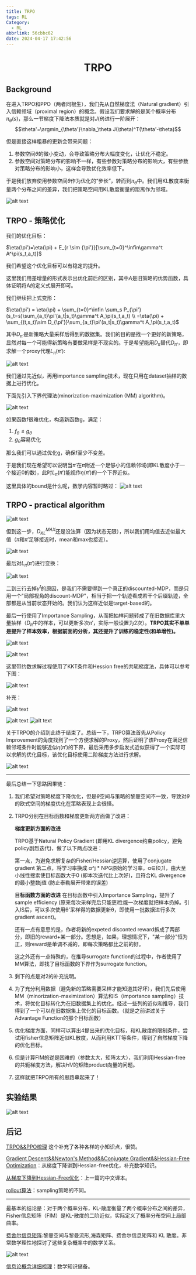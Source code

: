 ```yaml
---
title: TRPO
tags: RL
Category:
  - RL
abbrlink: 56cbbc62
date: 2024-04-17 17:42:56
---
```

# <center> TRPO </center>

## Background

在进入TRPO和PPO（两者同根生），我们先从自然梯度法（Natural gradient）引入信赖领域（proximal region）的概念。假设我们要求解的是某个概率分布$\pi_\theta(s)$，那么一节梯度下降法本质就是对$J(\theta)$进行一阶展开：
$$\theta'=\argmin_{\theta'}\nabla_\theta J(\theta)^T(\theta'-\theta)$$

但是直接这样粗暴的更新会带来问题：

1. 参数空间$\theta$的微小变动，会导致策略分布大幅度变化，让优化不稳定。
2. 参数空间对策略分布的影响不一样，有些参数对策略分布的影响大，有些参数对策略分布的影响小，这样会导致优化效率低下。

于是我们放弃使用参数空间$\theta$作为优化的“步长”，转而到$\pi_\theta$中。我们用KL散度来衡量两个分布之间的差异，我们把策略空间用KL散度衡量的距离作为邻域。


![alt text](TRPO/image.png)

## TRPO - 策略优化

我们的优化目标：

$\eta(\pi')=\eta(\pi) + E_{r \sim {\pi'}}[\sum_{t=0}^\infin\gamma^t A^\pi(s_t,a_t)]$

我们希望这个优化目标可以有稳定的提升。

这里我们用差增量的形式表示出优化前后的区别，其中$A$是旧策略的优势函数，具体证明将A的定义式展开即可。

我们继续把上式变形：

$\eta(\pi') = \eta(\pi) + \sum_{t=0}^\infin \sum_s P_{\pi'}(s_t=s)\sum_{a_t}\pi'(a_t|s_t)\gamma^t A_\pi(s_t,a_t) \\ =\eta(\pi) + \sum_{(t,s_t)\sim D_{\pi'}}\sum_{a_t}\pi'(a_t|s_t)\gamma^t A_\pi(s_t,a_t)$

其中$D_{\pi'}$是新策略大量采样后得到的数据集。我们的目的是找一个更好的新策略，显然对每一个可能得新策略有要做采样是不现实的。于是希望能用$D_{\pi}$替代$D_{\pi'}$，即求解一个proxy代理$L_{\pi}(\pi')$:

![alt text](TRPO/image-2.png)

我们通过先近似，再用importance sampling技术，现在只用在dataset抽样的数据上进行优化。

下面先引入下界代理法(minorization-maximization (MM) algorithm)。

![alt text](TRPO/image-3.png)

如果函数f很难优化，构造新函数g，满足：

1. $f_\theta \leq g_\theta$
2. $g_\theta$容易优化

那么我们可以通过优化g，确保f至少不变差。

于是我们现在希望可以说明当$\pi'$在$\pi$附近一个足够小的信赖邻域(即KL散度小于一个接近0的数)，此时$L_{\pi}(\pi')$能视作$\eta(\pi')$的一个下界近似。

这里具体的bound是什么呢，数学内容暂时略过：
![alt text](TRPO/image-4.png)


## TRPO - practical algorithm


![alt text](TRPO/image-5.png)

但到这一步，$D_{KL}^{MAX}$还是没法算（因为状态无限），所以我们用均值去近似最大值（$\pi$和$\pi'$足够接近时，mean和max也接近）。

![alt text](TRPO/image-6.png)

最后对$L_\pi(\pi')$进行变换：

![alt text](TRPO/image-7.png)

二到三行去掉$\gamma^t$的原因，是我们不需要得到一个真正的discounted-MDP，而是只用一个"局部视角的discount-MDP"，相当于把一个轨迹看成若干个后缀轨迹，全部都是从当前状态开始的。我们认为这样近似是target-based的。

最后一行使用了Importance Sampling，从而把抽样问题转成了在旧数据库里大量抽样（$D_\pi$中的样本，可以更新多次$\pi'$，实际一般设置为2次）。**TRPO其实不单单是提升了样本效率，根据前面的分析，其还提升了训练的稳定性(和单增性)。**

![alt text](TRPO/image-10.png)

![alt text](TRPO/image-8.png)

这里带约数求解过程使用了KKT条件和Hession free的共轭梯度法，具体可以参考下图：

![alt text](TRPO/image-11.png)

补充：

![alt text](TRPO/image-12.png)

![alt text](TRPO/image-13.png)
![alt text](TRPO/image-14.png)


关于TRPO的介绍到此终于结束了。总结一下，TRPO算法首先从Policy Improvement的角度找到了一个方便求解的Proxy，然后证明了该Proxy在满足信赖邻域条件时能够近似$\eta(\pi')$的下界，最后采用多步启发式近似获得了一个实际可以求解的优化目标，该优化目标使用二阶梯度方法进行求解。

![alt text](TRPO/image-9.png)


-----

最后总结一下思路因果链：

1. 我们希望对策略梯度下降优化，但是$\theta$空间与策略的黎曼空间不一致，导致对$\theta$的欧式空间的梯度优化在策略表现上会很怪。
2. TRPO分别在目标函数和梯度更新两方面做了改进：

      **梯度更新方面的改进**

      TRPO基于Natural Policy Gradient (即用KL divergence约束policy，避免policy剧烈迭代)，做了以下两点改进：

      第一点，为避免求解复杂的Fisher/Hessian逆运算，使用了conjugate gradient
      第二点，将学习率换成 α^j * NPG原始的学习率，α∈(0,1)，由大至小线性搜索使目标函数大于0 (即本次迭代比上次好)，且符合KL divergence 的最小整数j值 (防止泰勒展开带来的误差)

      **目标函数方面的改进**
      在目标函数中引入Importance Sampling，提升了sample efficiency (原来每次采样完后只能更i性能一次梯度就把样本扔掉。引入IS后，可以多次使用θ'采样得的数据更新θ，即使用一批数据进行多次gradient ascent)。

      还有一点有意思的是，作者将新的expeted disconted reward拆成了两部分，即旧的reward+某一部分。思想是，如果，理想情况下，"某一部分"恒为正，则reward是单调不减的，即每次策略都比之前的好。

      这之外还有一点特殊的，在推导surrogate function的过程中，作者使用了MM算法，即找了目标函数的下界作为surrogate function。
3. 剩下的点是对2的补充说明。
4. 为了充分利用数据（避免新的策略需要采样才能知道其好坏），我们先后使用MM（minorization-maximization）算法和IS（importance sampling）技术，将优化目标转化为在旧数据集上的优化。经过一些列的近似和推导，我们得到了一个可以在旧数据集上优化的目标函数。（就是之前讲过关于Advantage Function的那个目标函数）
5. 优化梯度方面，同样可以算出4提出来的优化目标，和KL散度的限制条件，尝试用fisher信息矩阵近似KL散度，从而利用KTT等条件，得到了自然梯度下降的优化目标。
6. 但是计算FIM的逆是困难的（参数太大，矩阵太大），我们利用Hessian-free的共轭梯度方法，解决$HV$的矩阵product向量的问题。
7. 这样就把TRPO所有的思路串起来了！

## 实验结果

![alt text](TRPO/image111.png)

## 后记

[TRPO&&PPO梳理](https://blog.csdn.net/qq_45832958/article/details/123357739) 这个补充了各种各样的小知识点，很赞。

[Gradient Descent&&Newton's Method&&Conjugate Gradient&&Hessian-Free Optimization](https://andrew.gibiansky.com/blog/machine-learning/hessian-free-optimization/)：从梯度下降讲到Hessian-free优化，补充数学知识。

[从梯度下降到Hessian-Free优化](https://zhuanlan.zhihu.com/p/23866364?utm_source=qq&utm_medium=social&utm_oi=1193914178270945280)：上一篇的中文译本。

[rollout算法](https://zhuanlan.zhihu.com/p/61062275?utm_source=qq&utm_medium=social&utm_oi=1193914178270945280)：sampling策略的不同。

-----

最基本的结论是：对于两个概率分布，KL-散度衡量了两个概率分布之间的差异，Fisher信息矩阵（FIM）是KL-散度的二阶近似，实际定义了概率分布空间上局部曲率。

[费舍尔信息矩阵](https://blog.csdn.net/wxc971231/article/details/135591016):黎曼空间与黎曼流形,海森矩阵、费舍尔信息矩阵和 KL 散度。非常数学理性地探讨了这些复杂概率中的数学关系。

![alt text](TRPO/image11.png)

[信息论概念详细梳理](https://blog.csdn.net/wxc971231/article/details/122370306)：数学知识储备。